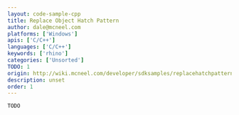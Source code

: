 ```yaml
---
layout: code-sample-cpp
title: Replace Object Hatch Pattern
author: dale@mcneel.com
platforms: ['Windows']
apis: ['C/C++']
languages: ['C/C++']
keywords: ['rhino']
categories: ['Unsorted']
TODO: 1
origin: http://wiki.mcneel.com/developer/sdksamples/replacehatchpattern
description: unset
order: 1
---
```


```cpp
TODO
```
